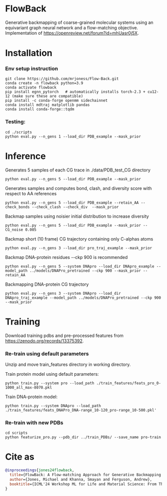 # FlowBack
Generative backmapping of coarse-grained molecular systems using an equivariant graph neural network and a flow-matching objective. Implementation of https://openreview.net/forum?id=mhUasr0j5X.

# Installation
### Env setup instruction
```
git clone https://github.com/mrjoness/Flow-Back.git
conda create -n flowback python=3.9
conda activate flowback 
pip install egnn_pytorch   # automatically installs torch-2.3 + cu12-12 (make sure these are compatible)
pip install -c conda-forge openmm sidechainnet
conda install mdtraj matplotlib pandas
conda install conda-forge::tqdm
```

### Testing:
```
cd ./scripts
python eval.py --n_gens 1 --load_dir PDB_example --mask_prior
```

# Inference

Generates 5 samples of each CG trace in ./data/PDB_test_CG directory
```
python eval.py --n_gens 5 --load_dir PDB_example --mask_prior
```
Generates samples and computes bond, clash, and diversity score with respect to AA references
```
python eval.py --n_gens 5 --load_dir PDB_example --retain_AA --check_bonds --check_clash --check_div  --mask_prior
```
Backmap samples using noisier initial distribution to increase diversity
```
python eval.py --n_gens 5 --load_dir PDB_example --mask_prior --CG_noise 0.005
```
Backmap short (10 frame) CG trajectory containing only C-alphas atoms
```
python eval.py --n_gens 3 --load_dir pro_traj_example --mask_prior
```
Backmap DNA-protein residues --ckp 900 is recommended
```
python eval.py --n_gens 5 --system DNApro --load_dir DNApro_example --model_path ../models/DNAPro_pretrained --ckp 900 --mask_prior --retain_AA
```
Backmapping DNA-protein CG trajectory
```
python eval.py --n_gens 3 --system DNApro --load_dir DNApro_traj_example --model_path ../models/DNAPro_pretrained --ckp 900 --mask_prior
```

# Training

Download training pdbs and pre-processed features from https://zenodo.org/records/13375392.

### Re-train using default parameters

Unzip and move train_features directory in working directory.

Train protein model using default parameters:

```
python train.py --system pro --load_path ./train_features/feats_pro_0-1000_all_max-8070.pkl
```

Train DNA-protein model:

```
python train.py --system DNApro --load_path ./train_features/feats_DNAPro_DNA-range_10-120_pro-range_10-500.pkl'
```

### Re-train with new PDBs

```
cd scripts
python featurize_pro.py --pdb_dir ../train_PDBs/ --save_name pro-train
```


# Cite as
```bibtex
@inproceedings{jones24flowback,
  title={FlowBack: A Flow-matching Approach for Generative Backmapping of Macromolecules},
  author={Jones, Michael and Khanna, Smayan and Ferguson, Andrew},
  booktitle={ICML'24 Workshop ML for Life and Material Science: From Theory to Industry Applications}
}
```

